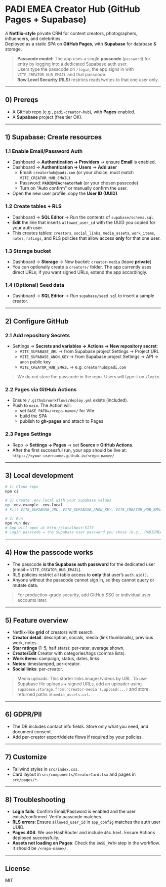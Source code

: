 # PADI EMEA Creator Hub (GitHub Pages + Supabase)

A **Netflix-style** private CRM for content creators, photographers, influencers, and celebrities.  
Deployed as a static SPA on **GitHub Pages**, with **Supabase** for database & storage.

> **Passcode model:** The app uses a single **passcode** (`password`) for entry by logging into a dedicated Supabase auth user.  
> Users type the passcode on `/login`, the app signs in with `VITE_CREATOR_HUB_EMAIL` and that passcode.  
> **Row Level Security (RLS)** restricts reads/writes to that one user only.

---

## 0) Prereqs
- A GitHub repo (e.g., `padi-creator-hub`), with **Pages** enabled.
- A **Supabase** project (free tier OK).

---

## 1) Supabase: Create resources

### 1.1 Enable Email/Password Auth
- Dashboard → **Authentication → Providers** → ensure **Email** is enabled.
- Dashboard → **Authentication → Users** → **Add user**
  - Email: `creatorhub@padi.com` (or your choice, must match `VITE_CREATOR_HUB_EMAIL`)
  - Password: **`PADIEMEAcreatorhub`** (or your chosen passcode)
  - Turn on "Auto confirm" or manually confirm the user.
- Open the new user profile, copy the **User ID (UUID)**.

### 1.2 Create tables + RLS
- Dashboard → **SQL Editor** → Run the contents of `supabase/schema.sql`.
- **Edit** the line that inserts `allowed_user_id` with the UUID you copied for your auth user.
- This creates tables: `creators`, `social_links`, `media_assets`, `work_items`, `notes`, `ratings`, and RLS policies that allow access **only** for that one user.

### 1.3 Storage bucket
- Dashboard → **Storage** → New bucket: `creator-media` (leave **private**).
- You can optionally create a `creators/` folder. The app currently uses direct URLs; if you want signed URLs, extend the app accordingly.

### 1.4 (Optional) Seed data
- Dashboard → **SQL Editor** → Run `supabase/seed.sql` to insert a sample creator.

---

## 2) Configure GitHub

### 2.1 Add repository **Secrets**
- Settings → **Secrets and variables → Actions → New repository secret**:
  - `VITE_SUPABASE_URL` → from Supabase project Settings → Project URL
  - `VITE_SUPABASE_ANON_KEY` → from Supabase project Settings → API → `anon` public key
  - `VITE_CREATOR_HUB_EMAIL` → e.g. `creatorhub@padi.com`

> We do *not* store the passcode in the repo. Users will type it on `/login`.

### 2.2 Pages via GitHub Actions
- Ensure `/.github/workflows/deploy.yml` exists (included).
- Push to `main`. The Action will:
  - set `BASE_PATH=/<repo-name>/` for Vite
  - build the SPA
  - publish to **gh-pages** and attach to Pages

### 2.3 Pages Settings
- Repo → **Settings → Pages** → set **Source = GitHub Actions**.
- After the first successful run, your app should be live at:  
  `https://<your-username>.github.io/<repo-name>/`

---

## 3) Local development
```bash
# 1) Clone repo
npm ci

# 2) Create .env.local with your Supabase values
cp .env.example .env.local
# Fill VITE_SUPABASE_URL, VITE_SUPABASE_ANON_KEY, VITE_CREATOR_HUB_EMAIL

# 3) Run
npm run dev
# App will open at http://localhost:5173
# Login passcode = the Supabase user password you chose (e.g., PADIEMEAcreatorhub)
```

---

## 4) How the passcode works
- The passcode **is the Supabase auth password** for the dedicated user (email = `VITE_CREATOR_HUB_EMAIL`).
- RLS policies restrict all table access to **only** that user’s `auth.uid()`.
- Anyone without the passcode cannot sign in, so they cannot query or mutate data.

> For production-grade security, add GitHub SSO or individual user accounts later.

---

## 5) Feature overview
- Netflix-like **grid** of creators with search.
- **Creator detail**: description, socials, media (link thumbnails), previous work, notes.
- **Star ratings** (1–5, half stars): per-rater, average shown.
- **Create/Edit** Creator with categories/tags (comma lists).
- **Work items**: campaign, status, dates, links.
- **Notes**: timestamped, per-creator.
- **Social links**: per-creator.

> Media uploads: This starter links images/videos by URL. To use Supabase file uploads + signed URLs, add an uploader using `supabase.storage.from('creator-media').upload(...)` and store returned paths in `media_assets.url`.

---

## 6) GDPR/PII
- The DB includes contact info fields. Store only what you need, and document consent.  
- Add per-creator export/delete flows if required by your policies.

---

## 7) Customize
- Tailwind styles in `src/index.css`.
- Card layout in `src/components/CreatorCard.tsx` and pages in `src/pages/*`.

---

## 8) Troubleshooting
- **Login fails**: Confirm Email/Password is enabled and the user exists/confirmed. Verify passcode matches.
- **RLS errors**: Ensure `allowed_user_id` in `app_config` matches the auth user UUID.
- **Pages 404**: We use HashRouter and include `404.html`. Ensure Actions deployed successfully.
- **Assets not loading on Pages**: Check the `BASE_PATH` step in the workflow. It should be `/<repo-name>/`.

---

## License
MIT
